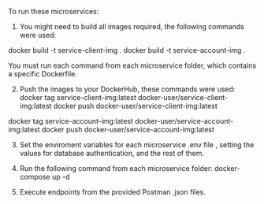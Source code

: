 To run these microservices:

1. You might need to build all images required, the following commands were used:

docker build -t service-client-img .
docker build -t service-account-img .

You must run each command from each microservice folder, which contains a specific Dockerfile.

2. Push the images to your DockerHub, these commands were used:
docker tag service-client-img:latest docker-user/service-client-img:latest
docker push docker-user/service-client-img:latest

docker tag service-account-img:latest docker-user/service-account-img:latest
docker push docker-user/service-account-img:latest


3. Set the enviroment variables for each microservice .env file , setting the values for database authentication, and the rest of them.

4. Run the following command from each microservice folder:
docker-compose up -d

5. Execute endpoints from the provided Postman .json files.

